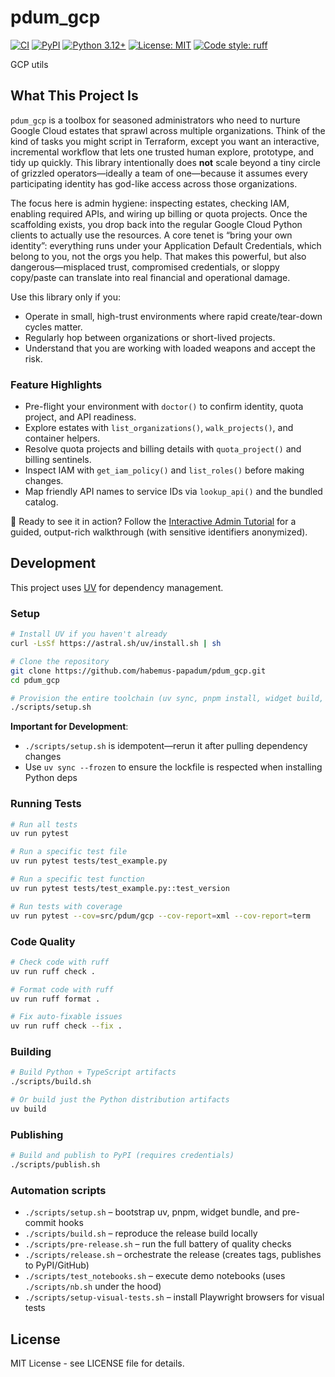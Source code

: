 # pdum_gcp

[![CI](https://github.com/habemus-papadum/pdum_gcp/actions/workflows/ci.yml/badge.svg)](https://github.com/habemus-papadum/pdum_gcp/actions/workflows/ci.yml)
[![PyPI](https://img.shields.io/pypi/v/habemus-papadum-gcp.svg)](https://pypi.org/project/habemus-papadum-gcp/)
[![Python 3.12+](https://img.shields.io/badge/python-3.12+-blue.svg)](https://www.python.org/downloads/)
[![License: MIT](https://img.shields.io/badge/License-MIT-yellow.svg)](https://opensource.org/licenses/MIT)
[![Code style: ruff](https://img.shields.io/badge/code%20style-ruff-000000.svg)](https://github.com/astral-sh/ruff)

GCP utils

## What This Project Is

`pdum_gcp` is a toolbox for seasoned administrators who need to nurture Google Cloud estates that sprawl across multiple organizations. Think of the kind of tasks you might script in Terraform, except you want an interactive, incremental workflow that lets one trusted human explore, prototype, and tidy up quickly. This library intentionally does **not** scale beyond a tiny circle of grizzled operators—ideally a team of one—because it assumes every participating identity has god-like access across those organizations.

The focus here is admin hygiene: inspecting estates, checking IAM, enabling required APIs, and wiring up billing or quota projects. Once the scaffolding exists, you drop back into the regular Google Cloud Python clients to actually use the resources. A core tenet is “bring your own identity”: everything runs under your Application Default Credentials, which belong to you, not the orgs you help. That makes this powerful, but also dangerous—misplaced trust, compromised credentials, or sloppy copy/paste can translate into real financial and operational damage.

Use this library only if you:

- Operate in small, high-trust environments where rapid create/tear-down cycles matter.
- Regularly hop between organizations or short-lived projects.
- Understand that you are working with loaded weapons and accept the risk.

### Feature Highlights

- Pre-flight your environment with `doctor()` to confirm identity, quota project, and API readiness.
- Explore estates with `list_organizations()`, `walk_projects()`, and container helpers.
- Resolve quota projects and billing details with `quota_project()` and billing sentinels.
- Inspect IAM with `get_iam_policy()` and `list_roles()` before making changes.
- Map friendly API names to service IDs via `lookup_api()` and the bundled catalog.

🧭 Ready to see it in action? Follow the [Interactive Admin Tutorial](tutorial.md) for a guided, output-rich walkthrough (with sensitive identifiers anonymized).


## Development

This project uses [UV](https://docs.astral.sh/uv/) for dependency management.

### Setup

```bash
# Install UV if you haven't already
curl -LsSf https://astral.sh/uv/install.sh | sh

# Clone the repository
git clone https://github.com/habemus-papadum/pdum_gcp.git
cd pdum_gcp

# Provision the entire toolchain (uv sync, pnpm install, widget build, pre-commit hooks)
./scripts/setup.sh
```

**Important for Development**:
- `./scripts/setup.sh` is idempotent—rerun it after pulling dependency changes
- Use `uv sync --frozen` to ensure the lockfile is respected when installing Python deps

### Running Tests

```bash
# Run all tests
uv run pytest

# Run a specific test file
uv run pytest tests/test_example.py

# Run a specific test function
uv run pytest tests/test_example.py::test_version

# Run tests with coverage
uv run pytest --cov=src/pdum/gcp --cov-report=xml --cov-report=term
```

### Code Quality

```bash
# Check code with ruff
uv run ruff check .

# Format code with ruff
uv run ruff format .

# Fix auto-fixable issues
uv run ruff check --fix .
```

### Building

```bash
# Build Python + TypeScript artifacts
./scripts/build.sh

# Or build just the Python distribution artifacts
uv build
```

### Publishing

```bash
# Build and publish to PyPI (requires credentials)
./scripts/publish.sh
```

### Automation scripts

- `./scripts/setup.sh` – bootstrap uv, pnpm, widget bundle, and pre-commit hooks
- `./scripts/build.sh` – reproduce the release build locally
- `./scripts/pre-release.sh` – run the full battery of quality checks
- `./scripts/release.sh` – orchestrate the release (creates tags, publishes to PyPI/GitHub)
- `./scripts/test_notebooks.sh` – execute demo notebooks (uses `./scripts/nb.sh` under the hood)
- `./scripts/setup-visual-tests.sh` – install Playwright browsers for visual tests

## License

MIT License - see LICENSE file for details.
